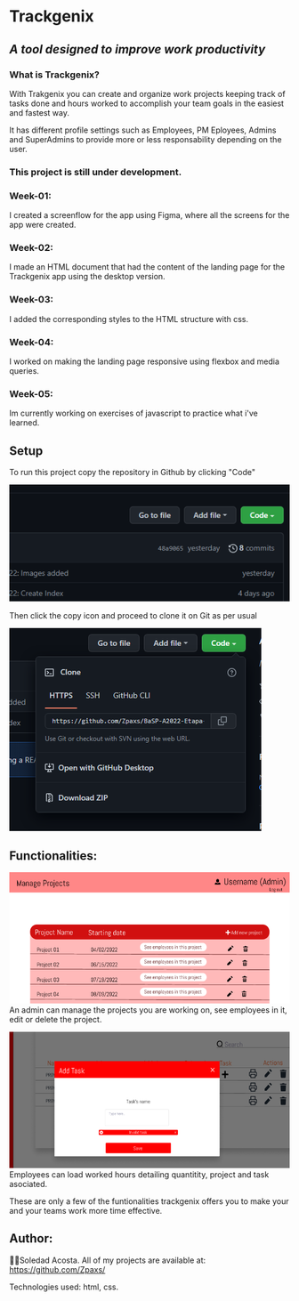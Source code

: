 # Trackgenix

## _A tool designed to improve work productivity_

### **What is Trackgenix?**

With Trakgenix you can create and organize work projects keeping track of tasks done and hours worked to accomplish your team goals in the easiest and fastest way.

It has different profile settings such as Employees, PM Eployees, Admins and SuperAdmins to provide more or less responsability depending on the user.

### This project is still under development.

### Week-01:

I created a screenflow for the app using Figma, where all the screens for the app were created.

### Week-02:

I made an HTML document that had the content of the landing page for the Trackgenix app using the desktop version.

### Week-03:

I added the corresponding styles to the HTML structure with css.

### Week-04:

I worked on making the landing page responsive using flexbox and media queries.

### Week-05:

Im currently working on exercises of javascript to practice what i've learned.

## Setup

To run this project copy the repository in Github by clicking "Code"

![Tutorial Github Repo](https://github.com/Zpaxs/BaSP-A2022-Etapa-1/blob/main/Semana-02/assets/README.png?raw=true)

Then click the copy icon and proceed to clone it on Git as per usual

![Tutorial Github Repo](https://github.com/Zpaxs/BaSP-A2022-Etapa-1/blob/main/Semana-02/assets/READMETuto.png?raw=true)

## Functionalities:

![Tutorial App](https://github.com/Zpaxs/BaSP-A2022-Etapa-1/blob/main/Semana-02/assets/Howtouse.png?raw=true)
An admin can manage the projects you are working on, see employees in it, edit or delete the project.

![Tutorial App](https://github.com/Zpaxs/BaSP-A2022-Etapa-1/blob/main/Semana-02/assets/Howtouse2.png?raw=true)
Employees can load worked hours detailing quantitity, project and task asociated.

These are only a few of the funtionalities trackgenix offers you to make your and your teams work more time effective.

## Author:

👨‍💻Soledad Acosta. All of my projects are available at: https://github.com/Zpaxs/

Technologies used: html, css.
